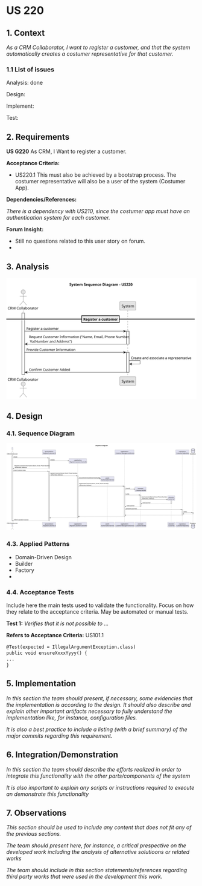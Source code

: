 
# US 220

## 1. Context

*As a CRM Collaborator, I want to register a customer, and that the system automatically creates a costumer representative for that customer.*

### 1.1 List of issues

Analysis: done

Design:

Implement:

Test:


## 2. Requirements

**US G220** As CRM, I Want to register a customer.

**Acceptance Criteria:**

- US220.1 This must also be achieved by a bootstrap process. The costumer representative will also be a user of the system (Costumer App).

**Dependencies/References:**

*There is a dependency with US210, since the costumer app must have an authentication system for each customer.*


**Forum Insight:**

* Still no questions related to this user story on forum.
* 
## 3. Analysis

![System Sequence Diagram ](images/system-sequence-diagram-US220.svg)

## 4. Design

### 4.1. Sequence Diagram

![Sequence Diagram](images/sequence-diagram-US220.svg)
### 4.3. Applied Patterns

- Domain-Driven Design
- Builder
- Factory
- 
### 4.4. Acceptance Tests

Include here the main tests used to validate the functionality. Focus on how they relate to the acceptance criteria. May be automated or manual tests.

**Test 1:** *Verifies that it is not possible to ...*

**Refers to Acceptance Criteria:** US101.1


```
@Test(expected = IllegalArgumentException.class)
public void ensureXxxxYyyy() {
...
}
````

## 5. Implementation

*In this section the team should present, if necessary, some evidencies that the implementation is according to the design. It should also describe and explain other important artifacts necessary to fully understand the implementation like, for instance, configuration files.*

*It is also a best practice to include a listing (with a brief summary) of the major commits regarding this requirement.*

## 6. Integration/Demonstration

*In this section the team should describe the efforts realized in order to integrate this functionality with the other parts/components of the system*

*It is also important to explain any scripts or instructions required to execute an demonstrate this functionality*

## 7. Observations

*This section should be used to include any content that does not fit any of the previous sections.*

*The team should present here, for instance, a critical prespective on the developed work including the analysis of alternative solutioons or related works*

*The team should include in this section statements/references regarding third party works that were used in the development this work.*
